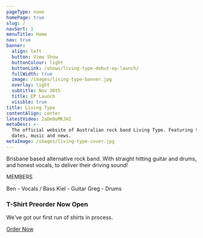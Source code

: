 ```yaml
---
pageType: none
homePage: true
slug: /
navSort: 1
menuTitle: Home
nav: true
banner:
  align: left
  button: View Show
  buttonColour: light
  buttonLink: /shows/living-type-debut-ep-launch/
  fullWidth: true
  image: /images/living-type-banner.jpg
  overlay: light
  subtitle: Nov 30th
  title: EP Launch
  visible: true
title: Living Type
contentAlign: center
latestVideo: 2aDe0oMKJHI
metaDesc: >-
  The official website of Australian rock band Living Type. Featuring tour
  dates, music and news.
metaImage: /images/living-type-cover.jpg
---
```

Brisbane based alternative rock band. With straight hitting guitar and drums, and honest vocals, to deliver their driving sound!

MEMBERS

Ben - Vocals / Bass
Kiel - Guitar
Greg - Drums

<div class="card text-white bg-dark mb-3">

<div class="card-body">

   <h3 class="card-title">T-Shirt Preorder Now Open</h3>

   <p class="card-text">We've got our first run of shirts in process. </p>

   <a href="/tshirt" class="btn btn-outline-warning">Order Now</a></div>

</div>
